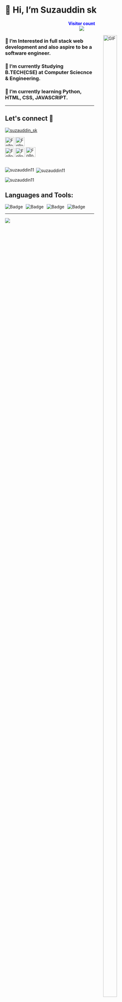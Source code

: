 # 👋 Hi, I’m Suzauddin sk 
<p align="center"> 
  <b style="color: blue;  ">Visitor count</b>
  <br>
  <a style="" href="https://github.com/suzauddin11">
  <img src="https://profile-counter.glitch.me/suzauddin11/count.svg" />
  </a>
</p>
<a style="" href="https://github.com/suzauddin11">
<img align="right" alt="GIF" src="https://cdn.dribbble.com/users/1292677/screenshots/6139167/avento.gif" width="30%" height="90%" style="margin:0 30px;">
</a>

### 👀 I’m Interested in full stack web development and also aspire to be a software engineer.

### 🔭 I’m currently Studying B.TECH(CSE) at Computer Sciecnce & Engineering.

### 🌱 I’m currently learning Python,  HTML, CSS, JAVASCRIPT.

---

##  Let's connect :speech_balloon:
<p align="left"> <a href="https://twitter.com/suzauddin_sk" target="blank"><img src="https://img.shields.io/twitter/follow/suzauddin_sk?logo=twitter&style=for-the-badge" alt="suzauddin_sk" /></a> </p>

<!-- [![Twitter Badge](https://img.shields.io/badge/-@xyz-1ca0f1?style=flat-square&labelColor=1ca0f1&logo=twitter&logoColor=white)](https://twitter.com/suzauddin_sk) --> 
[<img src="https://img.shields.io/badge/-Suzauddin sk-blue?style=for-the-badge&logo=Linkedin&logoColor=white" height="30" title="Follow me" />](https://www.linkedin.com/in/suzauddinsk/)
[<img src="https://img.shields.io/badge/-suzauddinsk72@gmail.com-c14438?style=for-the-badge&logo=Gmail&logoColor=white" height="30" title="Follow me" />](mailto:suzauddinsk72@gmail.com)  
[<img src="https://img.shields.io/badge/-@Suzauddin sk-e4405f?style=for-the-badge&labelColor=f94877&logo=instagram&logoColor=white" height="30" title="Follow me" />](https://instagram.com/itz_suzauddin)
[<img src="https://img.shields.io/badge/-Suzauddin sk-blue?style=for-the-badge&logo=facebook&logoColor=white" height="30" title="Follow me" />](https://www.facebook.com/suzauddin0/)
[<img src="https://img.shields.io/github/followers/suzauddin11?label=suzauddin11&style=social" height="32" title="Follow me" />](https://github.com/suzauddin11) 
</br></br>
<p><img align="left" src="https://github-readme-stats.vercel.app/api/top-langs?username=suzauddin11&show_icons=true&locale=en&layout=compact" alt="suzauddin11" /></p>

<p>&nbsp;<img align="center" src="https://github-readme-stats.vercel.app/api?username=suzauddin11&show_icons=true&locale=en" alt="suzauddin11" /></p>

<p><img align="center" src="https://github-readme-streak-stats.herokuapp.com/?user=suzauddin11&" alt="suzauddin11" /></p>


## Languages and Tools:
<span> 
  <a href="https://github.com/suzauddin11">
<!--  <img alt="Badge" style="float: left; margin-right: 10px;"  src="https://img.shields.io/badge/dart-%230175C2.svg?&style=for-the-badge&logo=dart&logoColor=white"/>    -->
<!-- <img alt="Badge" style="float: left; margin-right: 10px;"  src ="https://img.shields.io/badge/Flutter-%2302569B.svg?&style=for-the-badge&logo=flutter&logoColor=white"/>    -->
<img alt="Badge" style="float: left; margin-right: 10px;"  src="https://img.shields.io/badge/html%20-%23E34F26.svg?&style=for-the-badge&logo=html&logoColor=white"/>    
<img alt="Badge" style="float: left; margin-right: 10px;"  src="https://img.shields.io/badge/css%20-%231572B6.svg?&style=for-the-badge&logo=css&logoColor=white"/>        
<!--  <img alt="Badge" style="float: left; margin-right: 10px;"  src ="https://img.shields.io/badge/Jupyter_Notebook%20-%23F37626.svg?&style=for-the badge&logo=jupyter&logoColor=white"/>    -->
<img alt="Badge" style="float: left; margin-right: 10px;"  src="https://img.shields.io/badge/javascript%20-%23323330.svg?&style=for-the-badge&logo=javascript&logoColor=%23F7DF1E"/>
<img alt="Badge" style="float: left; margin-right: 10px;" src="https://img.shields.io/badge/Python%20-%2320232a.svg?&style=for-the-badge&logo=Java&logoColor=%2361DAFB"/>
  
    
</span>
<br>


---
<a href="https://github.com/suzauddin11">
  <img src="https://imgur.com/rilHVxA.png"/>
</a>
<!-- <img src="https://img.shields.io/badge/-C++-black?style=for-the-badge&logo=c%2B%2B&logoColor=blue" style="margin:5px" /> -->
<!-- <img src="https://img.shields.io/badge/-C%23-black?style=for-the-badge&logo=c-sharp&logoColor=green" style="margin:5px" /> -->
<!-- <img src="http://img.shields.io/badge/-lua-black?style=for-the-badge&logo=lua&logoColor=blue" style="margin:5px" /> -->
<!-- <img src="http://img.shields.io/badge/-c-black?style=for-the-badge&logo=c&logoColor=white" style="margin:5px" /> -->





